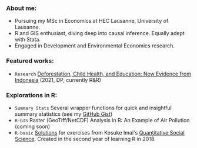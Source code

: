 ### About me: 
- Pursuing my MSc in Economics at HEC Lausanne, University of Lausanne.
- R and GIS enthusiast, diving deep into causal inference. Equally adept with Stata.
- Engaged in Development and Environmental Economics research.

### Featured works: 
- `Research` [Deforestation, Child Health, and Education: New Evidence from Indonesia](https://csrdadps.com/api/files/4/43ee51dc-08b9-413e-a953-3d3e9a7e7c96.pdf) (2021, DP, currently R&R)

### Explorations in R: 
- `Summary Stats` Several wrapper functions for quick and insightful summary statistics (see my [GitHub Gist](https://gist.github.com/takakishi/2d36ec78095087cc4ec711637442f22a))
- `R-GIS` Raster (GeoTiff/NetCDF) Analysis in R: An Example of Air Pollution (coming soon)
- `R-basic` [Solutions](https://github.com/TakaakiKishida/Textbook-Solution-Code-for-Quantitative-Social-Science-An-Introduction) for exercises from Kosuke Imai's [Quantitative Social Science](https://press.princeton.edu/books/quantitative-social-science). Created in the second year of learning R in 2018.


<!--
**TakaakiKishida/TakaakiKishida** is a ✨ _special_ ✨ repository because its `README.md` (this file) appears on your GitHub profile.

Here are some ideas to get you started:

- 🔭 I’m currently working on ...
- 🌱 I’m currently learning ...
- 👯 I’m looking to collaborate on ...
- 🤔 I’m looking for help with ...
- 💬 Ask me about ...
- 📫 How to reach me: ...
- 😄 Pronouns: ...
- ⚡ Fun fact: ...
-->
